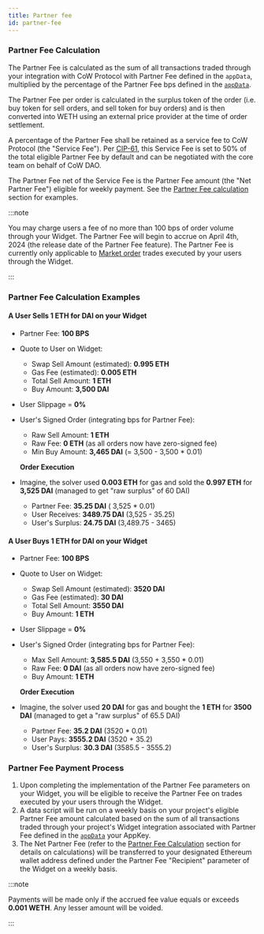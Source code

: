 ```yaml
---
title: Partner fee
id: partner-fee
---
```


### Partner Fee Calculation

The Partner Fee is calculated as the sum of all transactions traded through your integration with CoW Protocol with Partner Fee defined in the `appData`, multiplied by the percentage of the Partner Fee bps defined in the [`appData`](/cow-protocol/reference/intents/app-data).

The Partner Fee per order is calculated in the surplus token of the order (i.e. buy token for sell orders, and sell token for buy orders) and is then converted into WETH using an external price provider at the time of order settlement.

A percentage of the Partner Fee shall be retained as a service fee to CoW Protocol (the "Service Fee"). 
Per [CIP-61](https://snapshot.box/#/s:cow.eth/proposal/0xbafee087f3a1d5757e44a72fa76e8624ce212623153816a936a8888741485ef5), this Service Fee is set to 50% of the total eligible Partner Fee by default and can be negotiated with the core team on behalf of CoW DAO.

The Partner Fee net of the Service Fee is the Partner Fee amount (the "Net Partner Fee") eligible for weekly payment.
See the [Partner Fee calculation](#partner-fee-calculation-examples) section for examples.

:::note

You may charge users a fee of no more than 100 bps of order volume through your Widget. 
The Partner Fee will begin to accrue on April 4th, 2024 (the release date of the Partner Fee feature).
The Partner Fee is currently only applicable to [Market order](https://docs.cow.fi/cow-protocol/concepts/order-types/market-orders) trades executed by your users through the Widget.

:::

### Partner Fee Calculation Examples

#### A User Sells 1 ETH for DAI on your Widget

- Partner Fee: **100 BPS**
- Quote to User on Widget:
  - Swap Sell Amount (estimated): **0.995 ETH**
  - Gas Fee (estimated): **0.005 ETH**
  - Total Sell Amount: **1 ETH**
  - Buy Amount: **3,500 DAI**
- User Slippage = **0%**
- User's Signed Order (integrating bps for Partner Fee):
  - Raw Sell Amount: **1 ETH**
  - Raw Fee: **0 ETH** (as all orders now have zero-signed fee)
  - Min Buy Amount: **3,465 DAI** (= 3,500 - 3,500 * 0.01)

  **Order Execution**

- Imagine, the solver used **0.003 ETH** for gas and sold the **0.997 ETH** for **3,525 DAI** (managed to get "raw surplus" of 60 DAI)
  - Partner Fee: **35.25 DAI** ( 3,525 * 0.01)
  - User Receives: **3489.75 DAI** (3,525 - 35.25)
  - User's Surplus: **24.75 DAI** (3,489.75 - 3465)
  
#### A User Buys 1 ETH for DAI on your Widget
    
- Partner Fee: **100 BPS**
- Quote to User on Widget:
  - Swap Sell Amount (estimated): **3520 DAI**
  - Gas Fee (estimated): **30 DAI**
  - Total Sell Amount: **3550 DAI**
  - Buy Amount: **1 ETH**
- User Slippage = **0%**
- User's Signed Order (integrating bps for Partner Fee):
  - Max Sell Amount: **3,585.5 DAI** (3,550 + 3,550 * 0.01)
  - Raw Fee: **0 DAI** (as all orders now have zero-signed fee)
  - Buy Amount: **1 ETH**
      
  **Order Execution**
      
- Imagine, the solver used **20 DAI** for gas and bought the **1 ETH** for **3500 DAI** (managed to get a "raw surplus" of 65.5 DAI)
  - Partner Fee: **35.2 DAI** (3520 * 0.01)
  - User Pays: **3555.2 DAI** (3520 + 35.2)
  - User's Surplus: **30.3 DAI** (3585.5 - 3555.2)

### Partner Fee Payment Process

1. Upon completing the implementation of the Partner Fee parameters on your Widget, you will be eligible to receive the Partner Fee on trades executed by your users through the Widget.
2. A data script will be run on a weekly basis on your project's eligible Partner Fee amount calculated based on the sum of all transactions traded through your project's Widget integration associated with Partner Fee defined in the [`appData`](/cow-protocol/reference/intents/app-data) your AppKey.
3. The Net Partner Fee (refer to the [Partner Fee Calculation](#partner-fee-calculation) section for details on calculations) will be transferred to your designated Ethereum wallet address defined under the Partner Fee "Recipient" parameter of the Widget on a weekly basis.

:::note

Payments will be made only if the accrued fee value equals or exceeds **0.001 WETH**. Any lesser amount will be voided.

:::
